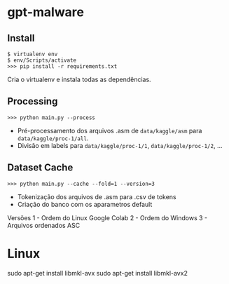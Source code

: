 # gpt-malware

## Install

```
$ virtualenv env
$ env/Scripts/activate
>>> pip install -r requirements.txt
```

Cria o virtualenv e instala todas as dependências.

## Processing

```
>>> python main.py --process 

```

- Pré-processamento dos arquivos .asm de `data/kaggle/asm` para `data/kaggle/proc-1/all`.
- Divisão em labels para `data/kaggle/proc-1/1`, `data/kaggle/proc-1/2`, ...

## Dataset Cache

```
>>> python main.py --cache --fold=1 --version=3

```

- Tokenização dos arquivos de .asm para .csv de tokens
- Criação do banco com os aparametros default

Versões
1 - Ordem do Linux Google Colab
2 - Ordem do Windows
3 - Arquivos ordenados ASC

# Linux
sudo apt-get install libmkl-avx
sudo apt-get install libmkl-avx2